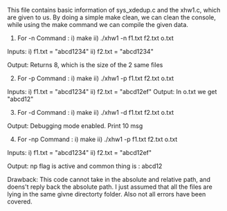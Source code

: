This file contains basic information of sys_xdedup.c and the xhw1.c, which are given to us.
By doing a simple make clean, we can clean the console, while using the make command we can compile the given data. 

1. For -n 
Command : i) make
		  ii) ./xhw1 -n f1.txt f2.txt o.txt

Inputs: i) f1.txt = "abcd1234"
		ii) f2.txt = "abcd1234"

Output: Returns 8, which is the size of the 2 same files



2. For -p 
Command : i) make
		  ii) ./xhw1 -p f1.txt f2.txt o.txt

Inputs: i) f1.txt = "abcd1234"
		ii) f2.txt = "abcd12ef"
Output:  In o.txt we get "abcd12"

3. For -d 
Command : i) make
		  ii) ./xhw1 -d f1.txt f2.txt o.txt

Output: Debugging mode enabled. Print 10 msg


4. For -np
Command : i) make
		  ii) ./xhw1 -p f1.txt f2.txt o.txt

Inputs: i) f1.txt = "abcd1234"
		ii) f2.txt = "abcd12ef"

Output: np flag is active and common thing is : abcd12

Drawback: This code cannot take in the absolute and relative path, and doens't reply back the absolute path. I just assumed that all the files are lying in the same givne directorty folder. Also not all errors have been covered. 
